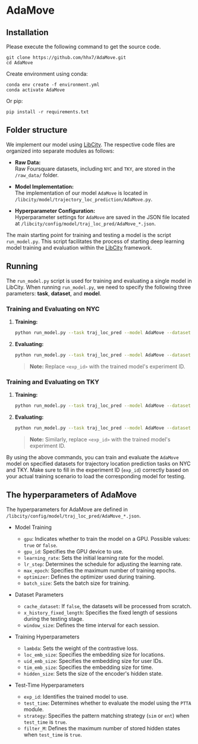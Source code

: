 # AdaMove
 
## Installation

Please execute the following command to get the source code.

```shell
git clone https://github.com/hhx7/AdaMove.git
cd AdaMove
```

Create environment using conda:
```shell
conda env create -f environment.yml
conda activate AdaMove
```
Or pip:
```shell
pip install -r requirements.txt
```

## Folder structure

We implement our model using [LibCity](https://github.com/LibCity/Bigscity-LibCity.git). The respective code files are organized into separate modules as follows:

- **Raw Data:**  
  Raw Foursquare datasets, including `NYC` and `TKY`, are stored in the `/raw_data/` folder.

- **Model Implementation:**  
  The implementation of our model `AdaMove` is located in `/libcity/model/trajectory_loc_prediction/AdaMove.py`.

- **Hyperparameter Configuration:**  
  Hyperparameter settings for `AdaMove` are saved in the JSON file located at `/libcity/config/model/traj_loc_pred/AdaMove_*.json`.


The main starting point for training and testing a model is the script `run_model.py`. This script facilitates the process of starting deep learning model training and evaluation within the [LibCity](https://github.com/LibCity/Bigscity-LibCity.git) framework.


## Running

The `run_model.py` script is used for training and evaluating a single model in LibCity. When running `run_model.py`, we need to specify the following three parameters: **task**, **dataset**, and **model**.

### Training and Evaluating on NYC
 
1. **Training:**

    ```sh
    python run_model.py --task traj_loc_pred --model AdaMove --dataset foursquare_nyc --config_file AdaMove_nyc
    ```

2. **Evaluating:**

    ```sh
    python run_model.py --task traj_loc_pred --model AdaMove --dataset foursquare_nyc --config_file AdaMove_nyc  --test_time true --gpu false --exp_id <exp_id>
    ```

    > **Note:** Replace `<exp_id>` with the trained model's experiment ID.

### Training and Evaluating on TKY

1. **Training:**

    ```sh
    python run_model.py --task traj_loc_pred --model AdaMove --dataset foursquare_tky --config_file AdaMove_tky
    ```

2. **Evaluating:**

    ```sh
    python run_model.py --task traj_loc_pred --model AdaMove --dataset foursquare_tky --config_file AdaMove_tky  --test_time true --gpu false --exp_id <exp_id>
    ```

    > **Note:** Similarly, replace `<exp_id>` with the trained model's experiment ID.

By using the above commands, you can train and evaluate the `AdaMove` model on specified datasets for trajectory location prediction tasks on NYC and TKY. Make sure to fill in the experiment ID (`exp_id`) correctly based on your actual training scenario to load the corresponding model for testing.
## The hyperparameters of AdaMove

The hyperparameters for AdaMove are defined in `/libcity/config/model/traj_loc_pred/AdaMove_*.json`.  

- Model Training  
  - `gpu`: Indicates whether to train the model on a GPU. Possible values: `true` or `false`.  
  - `gpu_id`: Specifies the GPU device to use.  
  - `learning_rate`: Sets the initial learning rate for the model.  
  - `lr_step`: Determines the schedule for adjusting the learning rate.  
  - `max_epoch`: Specifies the maximum number of training epochs.  
  - `optimizer`: Defines the optimizer used during training.  
  - `batch_size`: Sets the batch size for training.  

- Dataset Parameters  
  - `cache_dataset`: If `false`, the datasets will be processed from scratch.  
  - `x_history_fixed_length`: Specifies the fixed length of sessions during the testing stage.  
  - `window_size`: Defines the time interval for each session.  

- Training Hyperparameters  
  - `lambda`: Sets the weight of the contrastive loss.  
  - `loc_emb_size`: Specifies the embedding size for locations.  
  - `uid_emb_size`: Specifies the embedding size for user IDs.  
  - `tim_emb_size`: Specifies the embedding size for time.  
  - `hidden_size`: Sets the size of the encoder's hidden state.  

- Test-Time Hyperparameters  
  - `exp_id`: Identifies the trained model to use.  
  - `test_time`: Determines whether to evaluate the model using the `PTTA` module.  
  - `strategy`: Specifies the pattern matching strategy (`sim` or `ent`) when `test_time` is `true`.  
  - `filter_M`: Defines the maximum number of stored hidden states when `test_time` is `true`.  

